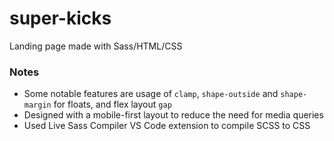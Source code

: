 # super-kicks

Landing page made with Sass/HTML/CSS

### Notes

- Some notable features are usage of `clamp`, `shape-outside` and `shape-margin` for floats, and flex layout `gap`
- Designed with a mobile-first layout to reduce the need for media queries
- Used Live Sass Compiler VS Code extension to compile SCSS to CSS
